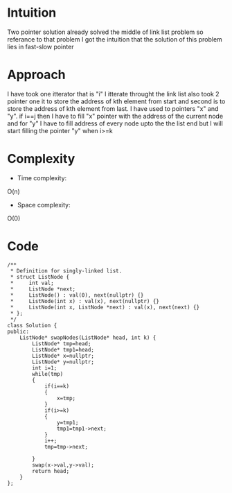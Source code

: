 # Intuition
<!-- Describe your first thoughts on how to solve this problem. -->
Two pointer solution already solved the middle of link list problem so referance to that problem I got the intuition that the solution of this problem lies in fast-slow pointer

# Approach
<!-- Describe your approach to solving the problem. -->
I have took one itterator that is "i" I itterate throught the link list also took 2 pointer one it to store the address of kth element from start and second is to store the address of kth element from last. I have used to pointers "x" and "y". if i==j then I have to fill "x" pointer with the address of the current node and for "y" I have to fill address of every node upto the the list end but I will start filling the pointer "y" when i>=k

# Complexity
- Time complexity:
<!-- Add your time complexity here, e.g. $$O(n)$$ -->
O(n)

- Space complexity:
<!-- Add your space complexity here, e.g. $$O(n)$$ -->
O(0)

# Code
```
/**
 * Definition for singly-linked list.
 * struct ListNode {
 *     int val;
 *     ListNode *next;
 *     ListNode() : val(0), next(nullptr) {}
 *     ListNode(int x) : val(x), next(nullptr) {}
 *     ListNode(int x, ListNode *next) : val(x), next(next) {}
 * };
 */
class Solution {
public:
    ListNode* swapNodes(ListNode* head, int k) {
        ListNode* tmp=head;
        ListNode* tmp1=head;
        ListNode* x=nullptr;
        ListNode* y=nullptr;
        int i=1;
        while(tmp)
        {
            if(i==k)
            {
                x=tmp;
            }
            if(i>=k)
            {
                y=tmp1;
                tmp1=tmp1->next;
            }
            i++;
            tmp=tmp->next;

        }
        swap(x->val,y->val);
        return head;
    }
};
```